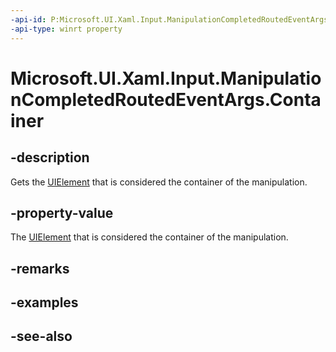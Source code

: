 ```yaml
---
-api-id: P:Microsoft.UI.Xaml.Input.ManipulationCompletedRoutedEventArgs.Container
-api-type: winrt property
---
```


<!-- Property syntax
public Microsoft.UI.Xaml.UIElement Container { get; }
-->

# Microsoft.UI.Xaml.Input.ManipulationCompletedRoutedEventArgs.Container

## -description
Gets the [UIElement](../microsoft.ui.xaml/uielement.md) that is considered the container of the manipulation.

## -property-value
The [UIElement](../microsoft.ui.xaml/uielement.md) that is considered the container of the manipulation.

## -remarks

## -examples

## -see-also
